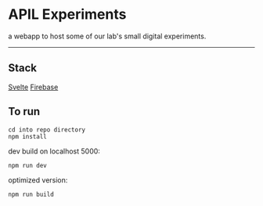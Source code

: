 # APIL Experiments

a webapp to host some of our lab's small digital experiments.

---

## Stack

[Svelte](https://svelte.dev)
[Firebase](https://firebase.google.com/)

## To run

```
cd into repo directory
npm install
```

dev build on localhost 5000:
```
npm run dev
```

optimized version:
```
npm run build
```